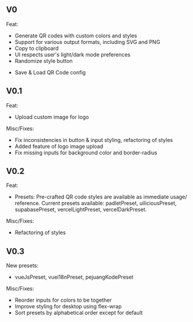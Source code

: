 ## V0

Feat:
- Generate QR codes with custom colors and styles
- Support for various output formats, including SVG and PNG
- Copy to clipboard
- UI respects user's light/dark mode preferences
- Randomize style button
<!-- - Available in 29 languages thanks to [deepl-translate-github-action](https://github.com/lyqht/deepl-translate-github-action) -->
- Save & Load QR Code config

## V0.1

Feat:
- Upload custom image for logo

Misc/Fixes:
- Fix inconsistencies in button & input styling, refactoring of styles
- Added feature of logo image upload
- Fix missing inputs for background color and border-radius

## V0.2

Feat:
- Presets: Pre-crafted QR code styles are available as immediate usage/ reference. Current presets available: padletPreset, uiliciousPreset, supabasePreset, vercelLightPreset, vercelDarkPreset.

Misc/Fixes:
- Refactoring of styles

## V0.3

New presets:
- vueJsPreset, vuei18nPreset, pejuangKodePreset

Misc/Fixes:
- Reorder inputs for colors to be together
- Improve styling for desktop using flex-wrap
- Sort presets by alphabetical order except for default